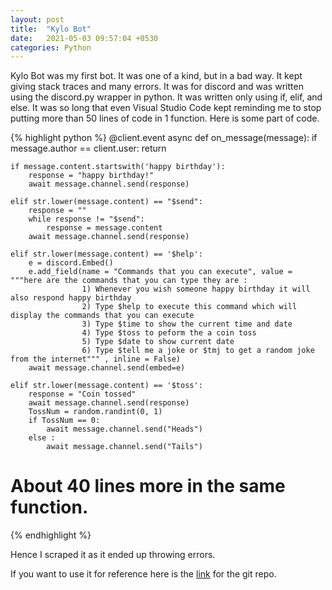 ```yaml
---
layout: post
title:  "Kylo Bot"
date:   2021-05-03 09:57:04 +0530
categories: Python
---
```


Kylo Bot was my first bot. It was one of a kind, but in a bad way. It kept giving stack traces and many errors. It was for discord and was written using the discord.py wrapper
in python. It was written only using if, elif, and else. It was so long that even Visual Studio Code kept reminding me to stop putting more than 50 lines of code in 1 function.
Here is some part of code.

{% highlight python %}
  @client.event
  async def on_message(message):
    if message.author == client.user:
        return


    if message.content.startswith('happy birthday'):
        response = "happy birthday!"
        await message.channel.send(response)
    
    elif str.lower(message.content) == "$send":
        response = ""
        while response != "$send":
            response = message.content
        await message.channel.send(response)

    elif str.lower(message.content) == '$help':
        e = discord.Embed()
        e.add_field(name = "Commands that you can execute", value = """here are the commands that you can type they are :
                    1) Whenever you wish someone happy birthday it will also respond happy birthday
                    2) Type $help to execute this command which will display the commands that you can execute
                    3) Type $time to show the current time and date
                    4) Type $toss to peform the a coin toss
                    5) Type $date to show current date
                    6) Type $tell me a joke or $tmj to get a random joke from the internet""" , inline = False)
        await message.channel.send(embed=e)

    elif str.lower(message.content) == '$toss':
        response = "Coin tossed"
        await message.channel.send(response)
        TossNum = random.randint(0, 1)
        if TossNum == 0:
            await message.channel.send("Heads")
        else :
            await message.channel.send("Tails")
  
  # About 40 lines more in the same function.

{% endhighlight %}

Hence I scraped it as it ended up throwing errors.

If you want to use it for reference here is the [link][KyloBot] for the git repo.

[KyloBot]: https://github.com/NeoDrags/KyloBot

<!-- You’ll find this post in your `_posts` directory. Go ahead and edit it and re-build the site to see your changes. You can rebuild the site in many different ways, but the most common way is to run `jekyll serve`, which launches a web server and auto-regenerates your site when a file is updated.

Jekyll requires blog post files to be named according to the following format:

`YEAR-MONTH-DAY-title.MARKUP`

Where `YEAR` is a four-digit number, `MONTH` and `DAY` are both two-digit numbers, and `MARKUP` is the file extension representing the format used in the file. After that, include the necessary front matter. Take a look at the source for this post to get an idea about how it works.

Jekyll also offers powerful support for code snippets:

{% highlight ruby %}
def print_hi(name)
  puts "Hi, #{name}"
end
print_hi('Tom')
#=> prints 'Hi, Tom' to STDOUT.
{% endhighlight %}

Check out the [Jekyll docs][jekyll-docs] for more info on how to get the most out of Jekyll. File all bugs/feature requests at [Jekyll’s GitHub repo][jekyll-gh]. If you have questions, you can ask them on [Jekyll Talk][jekyll-talk].

[jekyll-docs]: https://jekyllrb.com/docs/home
[jekyll-gh]:   https://github.com/jekyll/jekyll
[jekyll-talk]: https://talk.jekyllrb.com/ -->
